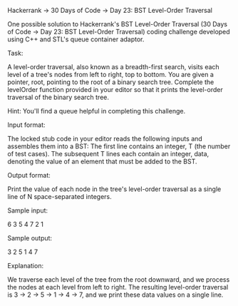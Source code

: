Hackerrank -> 30 Days of Code -> Day 23: BST Level-Order Traversal

One possible solution to Hackerrank's BST Level-Order Traversal (30 Days of Code -> Day 23: BST Level-Order Traversal) coding challenge developed using C++ and STL's queue container adaptor.

Task:

  A level-order traversal, also known as a breadth-first search, visits each level of a tree's nodes from left to right, top to bottom. You are given a pointer, root, pointing to the root of a binary search tree. Complete the levelOrder function provided in your editor so that it prints the level-order traversal of the binary search tree.

Hint: You'll find a queue helpful in completing this challenge.

Input format:

  The locked stub code in your editor reads the following inputs and assembles them into a BST:
The first line contains an integer, T (the number of test cases).
The subsequent T lines each contain an integer, data, denoting the value of an element that must be added to the BST.

Output format:

  Print the value of each node in the tree's level-order traversal as a single line of N space-separated integers.

Sample input:

6
3
5
4
7
2
1

Sample output:

  3 2 5 1 4 7 

Explanation:

  We traverse each level of the tree from the root downward, and we process the nodes at each level from left to right. The resulting level-order traversal is 3 -> 2 -> 5 -> 1 -> 4 -> 7, and we print these data values on a single line.
